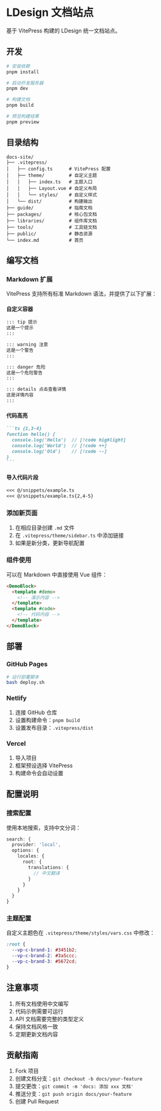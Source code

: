 # LDesign 文档站点

基于 VitePress 构建的 LDesign 统一文档站点。

## 开发

```bash
# 安装依赖
pnpm install

# 启动开发服务器
pnpm dev

# 构建文档
pnpm build

# 预览构建结果
pnpm preview
```

## 目录结构

```
docs-site/
├── .vitepress/
│   ├── config.ts      # VitePress 配置
│   ├── theme/         # 自定义主题
│   │   ├── index.ts   # 主题入口
│   │   ├── Layout.vue # 自定义布局
│   │   └── styles/    # 自定义样式
│   └── dist/          # 构建输出
├── guide/             # 指南文档
├── packages/          # 核心包文档
├── libraries/         # 组件库文档
├── tools/             # 工具链文档
├── public/            # 静态资源
└── index.md           # 首页
```

## 编写文档

### Markdown 扩展

VitePress 支持所有标准 Markdown 语法，并提供了以下扩展：

#### 自定义容器

```markdown
::: tip 提示
这是一个提示
:::

::: warning 注意
这是一个警告
:::

::: danger 危险
这是一个危险警告
:::

::: details 点击查看详情
这是详情内容
:::
```

#### 代码高亮

````markdown
```ts {1,3-4}
function hello() {
  console.log('Hello')  // [!code highlight]
  console.log('World')  // [!code ++]
  console.log('Old')    // [!code --]
}
```
````

#### 导入代码片段

```markdown
<<< @/snippets/example.ts
<<< @/snippets/example.ts{2,4-5}
```

### 添加新页面

1. 在相应目录创建 `.md` 文件
2. 在 `.vitepress/theme/sidebar.ts` 中添加链接
3. 如果是新分类，更新导航配置

### 组件使用

可以在 Markdown 中直接使用 Vue 组件：

```markdown
<DemoBlock>
  <template #demo>
    <!-- 演示内容 -->
  </template>
  <template #code>
    <!-- 代码内容 -->
  </template>
</DemoBlock>
```

## 部署

### GitHub Pages

```bash
# 运行部署脚本
bash deploy.sh
```

### Netlify

1. 连接 GitHub 仓库
2. 设置构建命令：`pnpm build`
3. 设置发布目录：`.vitepress/dist`

### Vercel

1. 导入项目
2. 框架预设选择 VitePress
3. 构建命令会自动设置

## 配置说明

### 搜索配置

使用本地搜索，支持中文分词：

```ts
search: {
  provider: 'local',
  options: {
    locales: {
      root: {
        translations: {
          // 中文翻译
        }
      }
    }
  }
}
```

### 主题配置

自定义主题色在 `.vitepress/theme/styles/vars.css` 中修改：

```css
:root {
  --vp-c-brand-1: #3451b2;
  --vp-c-brand-2: #3a5ccc;
  --vp-c-brand-3: #5672cd;
}
```

## 注意事项

1. 所有文档使用中文编写
2. 代码示例需要可运行
3. API 文档需要完整的类型定义
4. 保持文档风格一致
5. 定期更新文档内容

## 贡献指南

1. Fork 项目
2. 创建文档分支：`git checkout -b docs/your-feature`
3. 提交更改：`git commit -m 'docs: 添加 xxx 文档'`
4. 推送分支：`git push origin docs/your-feature`
5. 创建 Pull Request
